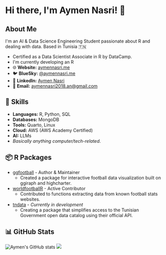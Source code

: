 # Hi there, I'm Aymen Nasri! 👋

## About Me

I'm an AI & Data Science Engineering Student passionate about R and dealing with data. Based in Tunisia 🇹🇳
- Certified as a Data Scientist Associate in R by DataCamp.
- I'm currently developing an R 
- 🌐 **Website:** [aymennasri.me](https://aymennasri.me)
- 🐦 **BlueSky:** [@aymennasri.me](https://bsky.app/profile/aymennasri.me)
- 💼 **LinkedIn:** [Aymen Nasri](https://linkedin.com/in/aymennasri)
- 📧 **Email:** [aymennasri2018.an@gmail.com](mailto:aymennasri2018.an@gmail.com)

## 🚀 Skills
- **Languages:** R, Python, SQL
- **Databases:** MongoDB
- **Tools:** Quarto, Linux
- **Cloud:** AWS (AWS Academy Certified)
- **AI:** LLMs
- *Basically anything computer/tech-related*.

## 📦 R Packages
- [ggfootball](https://github.com/aymennasri/ggfootball) - Author & Maintainer
  - Created a package for interactive football data visualization built on ggiraph and highcharter.
- [worldfootballR](https://github.com/JaseZiv/worldfootballR) - Active Contributor
  - Contributed to functions extracting data from known football stats websites.
- [tndata](https://github.com/aymennasri/tndata) - *Currently in development*
  - Creating a package that simplifies access to the Tunisian Government open data catalog using their official API. 

## 📊 GitHub Stats
![Aymen's GitHub stats](http://github-profile-summary-cards.vercel.app/api/cards/profile-details?username=aymennasri&show_icons=true&theme=github_dark)
![](http://github-profile-summary-cards.vercel.app/api/cards/stats?username=aymennasri&theme=github_dark)
